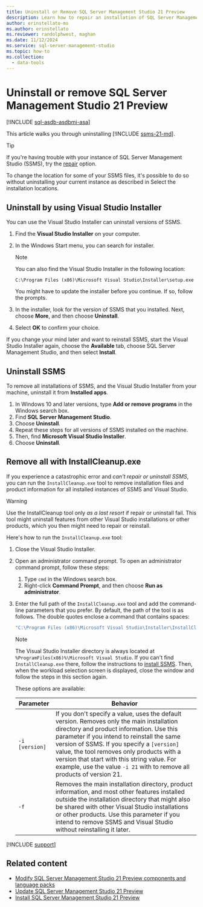 ```yaml
---
title: Uninstall or Remove SQL Server Management Studio 21 Preview
description: Learn how to repair an installation of SQL Server Management Studio (SSMS).
author: erinstellato-ms
ms.author: erinstellato
ms.reviewer: randolphwest, maghan
ms.date: 11/12/2024
ms.service: sql-server-management-studio
ms.topic: how-to
ms.collection:
  - data-tools
---
```

# Uninstall or remove SQL Server Management Studio 21 Preview

[!INCLUDE [sql-asdb-asdbmi-asa](../includes/applies-to-version/sql-asdb-asdbmi-asa.md)]

This article walks you through uninstalling [!INCLUDE [ssms-21-md](../includes/ssms-21-md.md)].

> [!TIP]  
> If you're having trouble with your instance of SQL Server Management Studio (SSMS), try the [repair](repair.md) option.
>
> To change the location for some of your SSMS files, it's possible to do so without uninstalling your current instance as described in Select the installation locations.

## Uninstall by using Visual Studio Installer

You can use the Visual Studio Installer can uninstall versions of SSMS.

1. Find the **Visual Studio Installer** on your computer.

1. In the Windows Start menu, you can search for installer.

   > [!NOTE]  
   > You can also find the Visual Studio Installer in the following location:
   > 
   > `C:\Program Files (x86)\Microsoft Visual Studio\Installer\setup.exe`

   You might have to update the installer before you continue. If so, follow the prompts.

1. In the installer, look for the version of SSMS that you installed. Next, choose **More**, and then choose **Uninstall**.

1. Select **OK** to confirm your choice.

If you change your mind later and want to reinstall SSMS, start the Visual Studio Installer again, choose the **Available** tab, choose SQL Server Management Studio, and then select **Install**.

## Uninstall SSMS

To remove all installations of SSMS, and the Visual Studio Installer from your machine, uninstall it from **Installed apps**.

1. In Windows 10 and later versions, type **Add or remove programs** in the Windows search box.
1. Find **SQL Server Management Studio**.
1. Choose **Uninstall**.
1. Repeat these steps for all versions of SSMS installed on the machine.
1. Then, find **Microsoft Visual Studio Installer**.
1. Choose **Uninstall**.

## Remove all with InstallCleanup.exe

If you experience a catastrophic error and *can't repair or uninstall SSMS*, you can run the `InstallCleanup.exe` tool to remove installation files and product information for all installed instances of SSMS and Visual Studio.

> [!WARNING]  
> Use the InstallCleanup tool only *as a last resort* if repair or uninstall fail. This tool might uninstall features from other Visual Studio installations or other products, which you then might need to repair or reinstall.

Here's how to run the `InstallCleanup.exe` tool:

1. Close the Visual Studio Installer.

1. Open an administrator command prompt. To open an administrator command prompt, follow these steps:

   1. Type `cmd` in the Windows search box.
   1. Right-click **Command Prompt**, and then choose **Run as administrator**.

1. Enter the full path of the `InstallCleanup.exe` tool and add the command-line parameters that you prefer. By default, the path of the tool is as follows. The double quotes enclose a command that contains spaces:

   ```cmd
   "C:\Program Files (x86)\Microsoft Visual Studio\Installer\InstallCleanup.exe"
   ```

   > [!NOTE]  
   > The Visual Studio Installer directory is always located at `%ProgramFiles(x86)%\Microsoft Visual Studio`. If you can't find `InstallCleanup.exe` there, follow the instructions to [install SSMS](install.md). Then, when the workload selection screen is displayed, close the window and follow the steps in this section again.

   These options are available:

   | Parameter | Behavior |
   | --- | --- |
   | `-i [version]` | If you don't specify a value, uses the default version. Removes only the main installation directory and product information. Use this parameter if you intend to reinstall the same version of SSMS. If you specify a `[version]` value, the tool removes only products with a version that start with this string value. For example, use the value `-i 21` with to remove all products of version 21. |
   | `-f` | Removes the main installation directory, product information, and most other features installed outside the installation directory that might also be shared with other Visual Studio installations or other products. Use this parameter if you intend to remove SSMS and Visual Studio without reinstalling it later. |

[!INCLUDE [support](../includes/support.md)]

## Related content

- [Modify SQL Server Management Studio 21 Preview components and language packs](modify.md)
- [Update SQL Server Management Studio 21 Preview](update.md)
- [Install SQL Server Management Studio 21 Preview](install.md)
